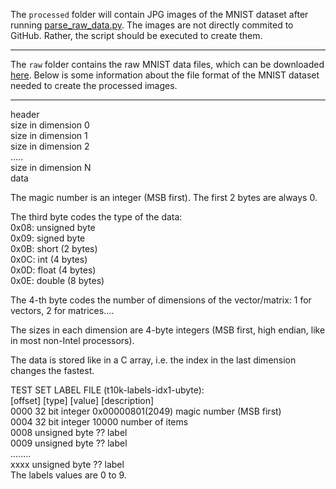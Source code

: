 The `processed` folder will contain JPG images of the MNIST dataset after running [parse_raw_data.py](../parse_raw_data.py). The images are not directly commited to GitHub. Rather, the script should be executed to create them.

---

The `raw` folder contains the raw MNIST data files, which can be downloaded [here](http://yann.lecun.com/exdb/mnist/). Below is some information about the file format of the MNIST dataset needed to create the processed images.

---

header\
size in dimension 0\
size in dimension 1\
size in dimension 2\
.....\
size in dimension N\
data

The magic number is an integer (MSB first). The first 2 bytes are always 0.

The third byte codes the type of the data:\
0x08: unsigned byte\
0x09: signed byte\
0x0B: short (2 bytes)\
0x0C: int (4 bytes)\
0x0D: float (4 bytes)\
0x0E: double (8 bytes)

The 4-th byte codes the number of dimensions of the vector/matrix: 1 for vectors, 2 for matrices....

The sizes in each dimension are 4-byte integers (MSB first, high endian, like in most non-Intel processors).

The data is stored like in a C array, i.e. the index in the last dimension changes the fastest.

TEST SET LABEL FILE (t10k-labels-idx1-ubyte):\
[offset] [type]          [value]          [description]\
0000     32 bit integer  0x00000801(2049) magic number (MSB first)\
0004     32 bit integer  10000            number of items\
0008     unsigned byte   ??               label\
0009     unsigned byte   ??               label\
........\
xxxx     unsigned byte   ??               label\
The labels values are 0 to 9.
